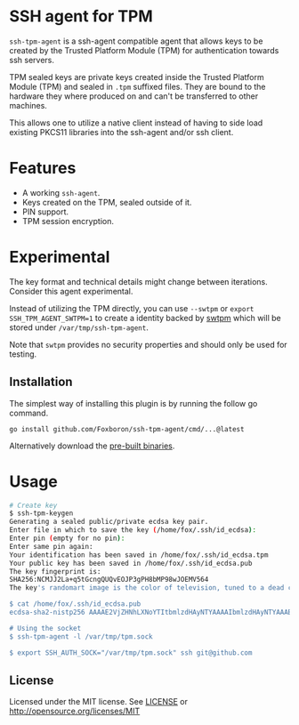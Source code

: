 SSH agent for TPM
=================

`ssh-tpm-agent` is a ssh-agent compatible agent that allows keys to be created
by the Trusted Platform Module (TPM) for authentication towards ssh servers.

TPM sealed keys are private keys created inside the Trusted Platform Module
(TPM) and sealed in `.tpm` suffixed files. They are bound to the hardware they
where produced on and can't be transferred to other machines.

This allows one to utilize a native client instead of having to side load
existing PKCS11 libraries into the ssh-agent and/or ssh client.

# Features

* A working `ssh-agent`.
* Keys created on the TPM, sealed outside of it.
* PIN support.
* TPM session encryption.

# Experimental

The key format and technical details might change between iterations.  Consider
this agent experimental.

Instead of utilizing the TPM directly, you can use `--swtpm` or `export
SSH_TPM_AGENT_SWTPM=1` to create a identity backed by
[swtpm](https://github.com/stefanberger/swtpm) which will be stored under
`/var/tmp/ssh-tpm-agent`.

Note that `swtpm` provides no security properties and should only be used for
testing.

## Installation

The simplest way of installing this plugin is by running the follow go command.

`go install github.com/Foxboron/ssh-tpm-agent/cmd/...@latest`

Alternatively download the [pre-built binaries](https://github.com/foxboron/ssh-tpm-plugin/releases).

# Usage

```bash
# Create key
$ ssh-tpm-keygen
Generating a sealed public/private ecdsa key pair.
Enter file in which to save the key (/home/fox/.ssh/id_ecdsa):
Enter pin (empty for no pin):
Enter same pin again:
Your identification has been saved in /home/fox/.ssh/id_ecdsa.tpm
Your public key has been saved in /home/fox/.ssh/id_ecdsa.pub
The key fingerprint is:
SHA256:NCMJJ2La+q5tGcngQUQvEOJP3gPH8bMP98wJOEMV564
The key's randomart image is the color of television, tuned to a dead channel.

$ cat /home/fox/.ssh/id_ecdsa.pub
ecdsa-sha2-nistp256 AAAAE2VjZHNhLXNoYTItbmlzdHAyNTYAAAAIbmlzdHAyNTYAAABBBOTOsMXyjTc1wiQSKhRiNhKFsHJNLzLk2r4foXPLQYKR0tuXIBMTQuMmc7OiTgNMvIjMrcb9adgGdT3s+GkNi1g=

# Using the socket
$ ssh-tpm-agent -l /var/tmp/tpm.sock

$ export SSH_AUTH_SOCK="/var/tmp/tpm.sock" ssh git@github.com
```

## License

Licensed under the MIT license. See [LICENSE](LICENSE) or http://opensource.org/licenses/MIT
